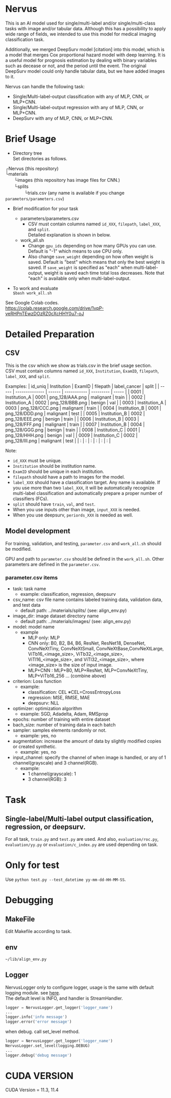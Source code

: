 # Nervus
This is an AI model used for single/multi-label and/or single/multi-class tasks with image and/or tabular data.
Although this has a possibility to apply wide range of fields, we intended to use this model for medical imaging classification task.

Additionally, we merged DeepSurv model [citation] into this model, which is a model that merges Cox proportional hazard model with deep learning. It is a useful model for prognosis estimation by dealing with binary variables such as decease or not, and the period until the event. The original DeepSurv model could only handle tabular data, but we have added images to it.  

Nervus can handle the following task:
- Single/Multi-label-output classification with any of MLP, CNN, or MLP+CNN.
- Single/Multi-label-output regression with any of MLP, CNN, or MLP+CNN.
- DeepSurv with any of MLP, CNN, or MLP+CNN.

# Brief Usage
- Directory tree  
Set directories as follows.  

┌Nervus (this repository)  
└materials   
　　└images (this repository has image files for CNN.)  
　　└splits  
　　　　 └trials.csv (any name is available if you change `parameters/parameters.csv`)

- Brief modification for your task
  - parameters/parameters.csv  
    - CSV must contain columns named `id_XXX`, `filepath`, `label_XXX`, and `split`.  
    Detailed explanation is shown in below.
  - work_all.sh  
    - Change `gpu_ids` depending on how many GPUs you can use. Default is "-1" which means to use CPU only.
    - Also change `save_weight` depending on how often weight is saved. Default is "best" which means that only the best weight is saved. If `save_weight` is specified as "each" when multi-label-output, weight is saved each time total loss decreases. Note that "each" is available only when multi-label-output.


- To work and evaluate  
`$bash work_all.sh`

See Google Colab codes.  
https://colab.research.google.com/drive/1vpP-veRHPnTEwzDOzRZ0cXcHHY0u7-oJ

# Detailed Preparation
## CSV
This is the csv which we show as trials.csv in the brief usage section.  
CSV must contain columns named `id_XXX`, `Institution`, `ExamID`, `filepath`, `label_XXX`, and `split`.

Examples:
| id_uniq | Institution    | ExamID | filepath        | label_cancer | split |
| -----   | -------------- | ------ | -----------     | ---------    | ----- |
| 0001    | Institution_A  | 0001   | png_128/AAA.png | malignant    | train |
| 0002    | Institution_A  | 0002   | png_128/BBB.png | benign       | val   |
| 0003    | Institution_A  | 0003   | png_128/CCC.png | malignant    | train |
| 0004    | Institution_B  | 0001   | png_128/DDD.png | malignant    | test  |
| 0005    | Institution_B  | 0002   | png_128/EEE.png | benign       | train |
| 0006    | Institution_B  | 0003   | png_128/FFF.png | malignant    | train |
| 0007    | Institution_B  | 0004   | png_128/GGG.png | benign       | train |
| 0008    | Institution_C  | 0001   | png_128/HHH.png | benign       | val   |
| 0009    | Institution_C  | 0002   | png_128/III.png | malignant    | test  |
| :       | :              | :      | :               | :            | :     |

Note:
- `id_XXX` must be unique.
- `Institution` should be institution name.
- `ExamID` should be unique in each institution.
- `filepath` should have a path to images for the model.
- `label_XXX` should have a classification target. Any name is available. If you use more than two `label_XXX`, it will be automatically recognize multi-label classification and automatically prepare a proper number of classifiers (FCs). 
- `split` should have `train`, `val`, and `test`.
- When you use inputs other than image, `input_XXX` is needed. 
- When you use deepsurv, `periords_XXX` is needed as well.

## Model development
For training, validation, and testing, `parameter.csv` and `work_all.sh` should be modified.

GPU and path to `parameter.csv` should be defined in the `work_all.sh`.
Other parameters are defined in the `parameter.csv`. 

### parameter.csv items
- task: task name
  - example: classification, regression, deepsurv
- csv_name: csv file name contains labeled training data, validation data, and test data
  - default path: ../materials/splits/ (see: align_env.py)
- image_dir: image dataset directory name
  - default path: ../materials/images/ (see: align_env.py)
- model: model name
  - example
    - MLP only: MLP
    - CNN only: B0, B2, B4, B6, ResNet, ResNet18, DenseNet, ConvNeXtTiny, ConvNeXtSmall, ConvNeXtBase,ConvNeXtLarge, ViTb16_<image_size>, ViTb32_<image_size>, ViTl16_<image_size>, and ViTl32_<image_size>, where <image_size> is the size of input image.
    - MLP+CNN : MLP+B0, MLP+ResNet, MLP+ConvNeXtTiny, MLP+ViTb16_256 ... (combine above)
- criterion: Loss function
  - example: 
    - classification: CEL ※CEL=CrossEntropyLoss
    - regression: MSE, RMSE, MAE
    - deepsurv: NLL
- optimizer: optimization algorithm
  - example: SGD, Adadelta, Adam, RMSprop
- epochs: number of training with entire dataset 
- bach_size: number of training data in each batch
- sampler: samples elements randomly or not.
  - example: yes, no
- augmentation: increase the amount of data by slightly modified copies or created synthetic.
  - example: yes, no
- input_channel: specify the channel of when image is handled, or any of 1 channel(grayscale) and 3 channel(RGB).
  - example:
    - 1 channel(grayscale): 1
    - 3 channel(RGB): 3

# Task
## Single-label/Multi-label output classification, regression, or deepsurv.
For all task, `train.py` and `test.py` are used. And also, `evaluation/roc.py`, `evaluation/yy.py` or `evaluation/c_index.py` are used depending on task.

# Only for test
Use `python test.py --test_datetime yy-mm-dd-HH-MM-SS`.


# Debugging
## MakeFile
Edit Makefile according to task.

## env
`~/lib/align_env.py`

## Logger
NervusLogger
only to configure logger, usage is the same with default logging module. see [here](https://docs.python.org/3/howto/logging.html).  
The default level is INFO, and handler is StreamHandler.
```py
logger = NervusLogger.get_logger('logger_name')
...
logger.info('info message')
logger.error('error message')
```
when debug. call set_level method.
```py
logger = NervusLogger.get_logger('logger_name')
NervusLogger.set_level(logging.DEBUG)
...
logger.debug('debug message')
```
# CUDA VERSION
CUDA Version = 11.3, 11.4
